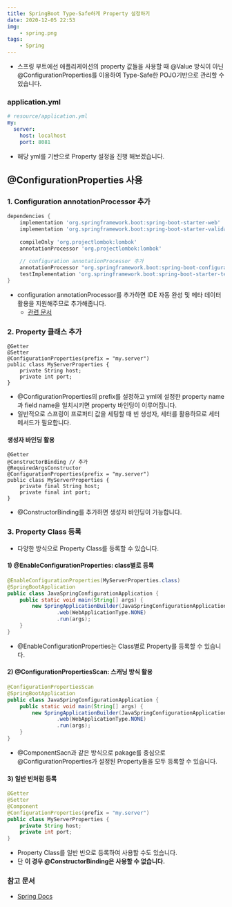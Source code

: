 ```yaml
---
title: SpringBoot Type-Safe하게 Property 설정하기
date: 2020-12-05 22:53
img: 
    - spring.png
tags: 
    - Spring
---
```


- 스프링 부트에선 애플리케이션의 property 값들을 사용할 때 @Value 방식이 아닌 @ConfigurationProperties를 이용하여 Type-Safe한 POJO기반으로 관리할 수 있습니다.

### application.yml
```yaml
# resource/application.yml
my:
  server:
    host: localhost
    port: 8081
```
- 해당 yml를 기반으로 Property 설정을 진행 해보겠습니다.

## @ConfigurationProperties 사용
### 1. Configuration annotationProcessor 추가
```groovy
dependencies {
	implementation 'org.springframework.boot:spring-boot-starter-web'
	implementation 'org.springframework.boot:spring-boot-starter-validation'
	
	compileOnly 'org.projectlombok:lombok'
	annotationProcessor 'org.projectlombok:lombok'
	
	// configuration annotationProcessor 추가
	annotationProcessor "org.springframework.boot:spring-boot-configuration-processor"
	testImplementation 'org.springframework.boot:spring-boot-starter-test'
}
```
- configuration annotationProcessor를 추가하면 IDE 자동 완성 및 메타 데이터 활용을 지원해주므로 추가해줍니다.
    - [관련 문서](https://docs.spring.io/spring-boot/docs/current/reference/html/appendix-configuration-metadata.html#configuration-metadata-format) 

### 2. Property 클래스 추가
```
@Getter
@Setter
@ConfigurationProperties(prefix = "my.server")
public class MyServerProperties {
    private String host;
    private int port;
}
```
- @ConfigurationProperties의 prefix를 설정하고 yml에 설정한 property name과 field name을 일치시키면 property 바인딩이 이루어집니다.  
- 일반적으로 스프링이 프로퍼티 값을 세팅할 때 빈 생성자, 세터를 활용하므로 세터 메서드가 필요합니다.

#### 생성자 바인딩 활용
```
@Getter
@ConstructorBinding // 추가
@RequiredArgsConstructor
@ConfigurationProperties(prefix = "my.server")
public class MyServerProperties {
    private final String host;
    private final int port;
}
```
- @ConstructorBinding를 추가하면 생성자 바인딩이 가능합니다.


### 3. Property Class 등록
- 다양한 방식으로 Property Class를 등록할 수 있습니다.

#### 1) @EnableConfigurationProperties: class별로 등록
```java
@EnableConfigurationProperties(MyServerProperties.class)
@SpringBootApplication
public class JavaSpringConfigurationApplication {
	public static void main(String[] args) {
		new SpringApplicationBuilder(JavaSpringConfigurationApplication.class)
				.web(WebApplicationType.NONE)
				.run(args);
	}
}
```
- @EnableConfigurationProperties는 Class별로 Property를 등록할 수 있습니다.

#### 2) @ConfigurationPropertiesScan: 스캐닝 방식 활용
```java
@ConfigurationPropertiesScan
@SpringBootApplication
public class JavaSpringConfigurationApplication {
	public static void main(String[] args) {
		new SpringApplicationBuilder(JavaSpringConfigurationApplication.class)
				.web(WebApplicationType.NONE)
				.run(args);
	}
}
```
- @ComponentSacn과 같은 방식으로 pakage를 중심으로 @ConfigurationProperties가 설정된 Property들을 모두 등록할 수 있습니다. 

#### 3) 일반 빈처럼 등록
```java
@Getter
@Setter
@Component
@ConfigurationProperties(prefix = "my.server")
public class MyServerProperties {
    private String host;
    private int port;
}
```
- Property Class를 일반 빈으로 등록하여 사용할 수도 있습니다.
- 단 **이 경우 @ConstructorBinding은 사용할 수 없습니다.**

### 참고 문서
- [Spring Docs](https://docs.spring.io/spring-boot/docs/current/reference/html/spring-boot-features.html#boot-features-external-config-typesafe-configuration-properties)
